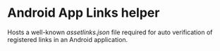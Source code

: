 # Android App Links helper
Hosts a well-known *assetlinks.json* file required for auto verification of registered links in an Android application.
